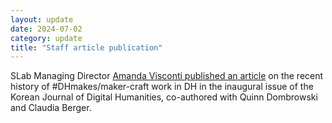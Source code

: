 ```yaml
---
layout: update
date: 2024-07-02
category: update
title: "Staff article publication"
---
```


SLab Managing Director [Amanda Visconti published an article](https://www.kadh.org/wp-content/uploads/2024/07/4.-KJDH_vol1_Quinn-Dombrowski.pdf) on the recent history of #DHmakes/maker-craft work in DH in the inaugural issue of the Korean Journal of Digital Humanities, co-authored with Quinn Dombrowski and Claudia Berger.